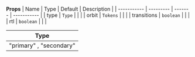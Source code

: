 **Props**
| Name | Type | Default | Description |
| ----------- | --------- | ------- | ----------- |
| type | `Type` | | |
| orbit | `Tokens` | | |
| transitions | `boolean` | | |
| rtl | `boolean` | | |

| **Type**                |
| ----------------------- |
| "primary" , "secondary" |
